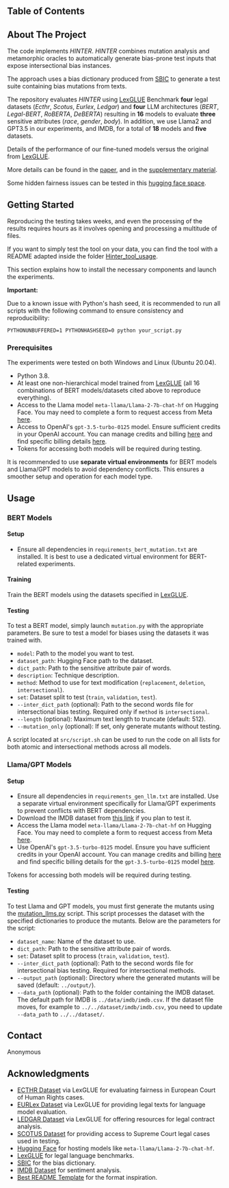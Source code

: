 ## Table of Contents

## About The Project

The code implements *HINTER*. *HINTER* combines mutation analysis and metamorphic oracles to automatically generate bias-prone test inputs that expose intersectional bias instances.

The approach uses a bias dictionary produced from [SBIC](https://paperswithcode.com/dataset/sbic) to generate a test suite containing bias mutations from texts.

The repository evaluates *HINTER* using [LexGLUE](https://github.com/coastalcph/lex-glue) Benchmark **four** legal datasets (*Ecthr*, *Scotus*, *Eurlex*, *Ledgar*) and **four** LLM architectures (*BERT*, *Legal-BERT*, *RoBERTA*, *DeBERTA*) resulting in **16** models to evaluate **three** sensitive attributes (*race*, *gender*, *body*). In addition, we use Llama2 and GPT3.5 in our experiments, and IMDB, for a total of **18** models and **five** datasets.

Details of the performance of our fine-tuned models versus the original from [LexGLUE](https://github.com/coastalcph/lex-glue).

More details can be found in the [paper](7817HINTERExposingHidden.pdf), and in the [supplementary material](supplementary_material.pdf).

Some hidden fairness issues can be tested in this [hugging face space](https://huggingface.co/spaces/Anonymous1925/Hinter).

## Getting Started

Reproducing the testing takes weeks, and even the processing of the results requires hours as it involves opening and processing a multitude of files.

If you want to simply test the tool on your data, you can find the tool with a README adapted inside the folder [Hinter\_tool\_usage](./Hinter_tool_usage).

This section explains how to install the necessary components and launch the experiments.

**Important:**

Due to a known issue with Python's hash seed, it is recommended to run all scripts with the following command to ensure consistency and reproducibility:

```
PYTHONUNBUFFERED=1 PYTHONHASHSEED=0 python your_script.py
```

### Prerequisites

The experiments were tested on both Windows and Linux (Ubuntu 20.04).

- Python 3.8.
- At least one non-hierarchical model trained from [LexGLUE](https://github.com/coastalcph/lex-glue) (all 16 combinations of BERT models/datasets cited above to reproduce everything).
- Access to the Llama model `meta-llama/Llama-2-7b-chat-hf` on Hugging Face. You may need to complete a form to request access from Meta [here](https://huggingface.co/meta-llama/Llama-2-7b-chat-hf).
- Access to OpenAI's `gpt-3.5-turbo-0125` model. Ensure sufficient credits in your OpenAI account. You can manage credits and billing [here](https://platform.openai.com/settings/organization/billing/overview) and find specific billing details [here](https://platform.openai.com/docs/models/gpt-3-5#gpt-3-5-turbo).
- Tokens for accessing both models will be required during testing.

It is recommended to use **separate virtual environments** for BERT models and Llama/GPT models to avoid dependency conflicts. This ensures a smoother setup and operation for each model type.

## Usage

### BERT Models

#### Setup

- Ensure all dependencies in `requirements_bert_mutation.txt` are installed. It is best to use a dedicated virtual environment for BERT-related experiments.

#### Training

Train the BERT models using the datasets specified in [LexGLUE](https://github.com/coastalcph/lex-glue).

#### Testing

To test a BERT model, simply launch `mutation.py` with the appropriate parameters. Be sure to test a model for biases using the datasets it was trained with.

- `model`: Path to the model you want to test.
- `dataset_path`: Hugging Face path to the dataset.
- `dict_path`: Path to the sensitive attribute pair of words.
- `description`: Technique description.
- `method`: Method to use for text modification (`replacement`, `deletion`, `intersectional`).
- `set`: Dataset split to test (`train`, `validation`, `test`).
- `--inter_dict_path` (optional): Path to the second words file for intersectional bias testing. Required only if `method` is `intersectional`.
- `--length` (optional): Maximum text length to truncate (default: 512).
- `--mutation_only` (optional): If set, only generate mutants without testing.

A script located at `src/script.sh` can be used to run the code on all lists for both atomic and intersectional methods across all models.



### Llama/GPT Models

#### Setup

- Ensure all dependencies in `requirements_gen_llm.txt` are installed. Use a separate virtual environment specifically for Llama/GPT experiments to prevent conflicts with BERT dependencies.
- Download the IMDB dataset from [this link](https://www.kaggle.com/datasets/lakshmi25npathi/imdb-dataset-of-50k-movie-reviews) if you plan to test it.
- Access the Llama model `meta-llama/Llama-2-7b-chat-hf` on Hugging Face. You may need to complete a form to request access from Meta [here](https://huggingface.co/meta-llama/Llama-2-7b-chat-hf).
- Use OpenAI's `gpt-3.5-turbo-0125` model. Ensure you have sufficient credits in your OpenAI account. You can manage credits and billing [here](https://platform.openai.com/settings/organization/billing/overview) and find specific billing details for the `gpt-3.5-turbo-0125` model [here](https://platform.openai.com/docs/models/gpt-3-5#gpt-3-5-turbo).

Tokens for accessing both models will be required during testing.

#### Testing

To test Llama and GPT models, you must first generate the mutants using the [mutation\_llms.py](./src/mutation_llms.py) script. This script processes the dataset with the specified dictionaries to produce the mutants. Below are the parameters for the script:

- `dataset_name`: Name of the dataset to use.
- `dict_path`: Path to the sensitive attribute pair of words.
- `set`: Dataset split to process (`train`, `validation`, `test`).
- `--inter_dict_path` (optional): Path to the second words file for intersectional bias testing. Required for intersectional methods.
- `--output_path` (optional): Directory where the generated mutants will be saved (default: `../output/`).
- `--data_path` (optional): Path to the folder containing the IMDB dataset. The default path for IMDB is `../data/imdb/imdb.csv`. If the dataset file moves, for example to `../../dataset/imdb/imdb.csv`, you need to update `--data_path` to `../../dataset/`.

## Contact

Anonymous

## Acknowledgments

- [ECTHR Dataset](https://github.com/coastalcph/lex-glue#ecthr-a) via LexGLUE for evaluating fairness in European Court of Human Rights cases.
- [EURLex Dataset](https://github.com/coastalcph/lex-glue#eurlex) via LexGLUE for providing legal texts for language model evaluation.
- [LEDGAR Dataset](https://github.com/coastalcph/lex-glue#ledgar) via LexGLUE for offering resources for legal contract analysis.
- [SCOTUS Dataset](https://case.law/) for providing access to Supreme Court legal cases used in testing.
- [Hugging Face](https://huggingface.co) for hosting models like `meta-llama/Llama-2-7b-chat-hf`.
- [LexGLUE](https://github.com/coastalcph/lex-glue) for legal language benchmarks.
- [SBIC](https://paperswithcode.com/dataset/sbic) for the bias dictionary.
- [IMDB Dataset](https://www.kaggle.com/datasets/lakshmi25npathi/imdb-dataset-of-50k-movie-reviews) for sentiment analysis.
- [Best README Template](https://github.com/othneildrew/Best-README-Template/tree/master) for the format inspiration.

